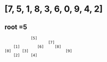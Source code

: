 # [7, 5, 1, 8, 3, 6, 0, 9, 4, 2]

## root =5

                [5]
                        [7]
        [1]        [6]     [8]
    [0]     [3]                 [9]
        [2]     [4]